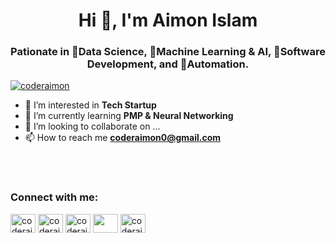 <h1 align="center">Hi 👋, I'm Aimon Islam</h1>
<h3 align="center">Pationate in 🌟Data Science, 🌟Machine Learning & AI, 🌱Software Development, and 👀Automation.</h3>
<p align="left"> <a href="https://twitter.com/coderaimon" target="blank"><img src="https://img.shields.io/twitter/follow/coderaimon?logo=twitter&style=for-the-badge" alt="coderaimon" /></a> </p>

- 👀 I’m interested in **Tech Startup**
- 🌱 I’m currently learning **PMP & Neural Networking**
- 💞️ I’m looking to collaborate on ...
- 📫 How to reach me **coderaimon0@gmail.com**

<br><br>
<h3 align="left">Connect with me:</h3>
<p align="left">
<a href="https://twitter.com/coderaimon" target="blank"><img align="center" src="https://raw.githubusercontent.com/coderaimon0/coderaimon0/main/img/twitter.svg" alt="coderaimon" height="30" width="40" /></a>
<a href="https://facebook.com/coderaimon" target="blank"><img align="center" src="https://raw.githubusercontent.com/coderaimon0/coderaimon0/main/img/facebook.svg" alt="coderaimon" height="30" width="40" /></a>
<a href="https://linkedin.com/in/coderaimon" target="blank"><img align="center" src="https://raw.githubusercontent.com/coderaimon0/coderaimon0/main/img/linked-in-alt.svg" alt="coderaimon" height="30" width="40" /></a>
<a href="https://stackoverflow.com" target="blank"><img align="center" src="https://raw.githubusercontent.com/coderaimon0/coderaimon0/main/img/stack-overflow.svg" alt="" height="30" width="40" /></a>
<a href="https://instagram.com/coderaimon" target="blank"><img align="center" src="https://raw.githubusercontent.com/coderaimon0/coderaimon0/main/img/instagram.svg" alt="coderaimon" height="30" width="40" /></a>
